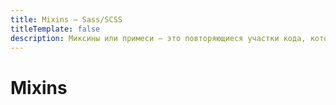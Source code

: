 ```yaml
---
title: Mixins — Sass/SCSS
titleTemplate: false
description: Миксины или примеси — это повторяющиеся участки кода, которые можно включать в различные селекторы.
---
```


# Mixins
